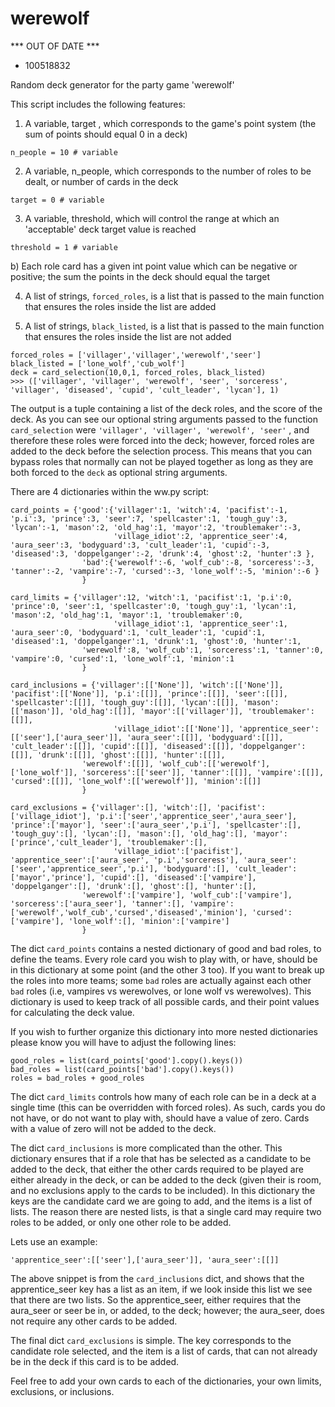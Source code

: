 # werewolf

*** OUT OF DATE *** 
- 100518832 


Random deck generator for the party game 'werewolf' 

This script includes the following features:
1) A variable, target , which corresponds to the game's point system (the sum of points should equal 0 in a deck)
```
n_people = 10 # variable
```
2) A variable, n_people, which corresponds to the number of roles to be dealt, or number of cards in the deck
```
target = 0 # variable
```
3) A variable, threshold, which will control the range at which an 'acceptable' deck target value is reached
```
threshold = 1 # variable
```
  b) Each role card has a given int point value which can be negative or positive; the sum the points in the deck should equal the target
 
4) A list of strings, ```forced_roles```, is a list that is passed to the main function that ensures the roles inside the list are added 

5) A list of strings, ```black_listed```, is a list that is passed to the main function that ensures the roles inside the list are not added

```
forced_roles = ['villager','villager','werewolf','seer']
black_listed = ['lone_wolf','cub_wolf']
deck = card_selection(10,0,1, forced_roles, black_listed)
>>> (['villager', 'villager', 'werewolf', 'seer', 'sorceress', 'villager', 'diseased', 'cupid', 'cult_leader', 'lycan'], 1)
```
The output is a tuple containing a list of the deck roles, and the score of the deck. As you can see our optional string arguments passed to the function ```card_selection``` were ``` 'villager', 'villager', 'werewolf', 'seer' ``` , and therefore these roles were forced into the deck; however, forced roles are added to the deck before the selection process. This means that you can bypass roles that normally can not be played together as long as they are both forced to the ```deck``` as optional string arguments.  

There are 4 dictionaries within the ww.py script:

```
card_points = {'good':{'villager':1, 'witch':4, 'pacifist':-1, 'p.i':3, 'prince':3, 'seer':7, 'spellcaster':1, 'tough_guy':3, 'lycan':-1, 'mason':2, 'old_hag':1, 'mayor':2, 'troublemaker':-3, 
                       'village_idiot':2, 'apprentice_seer':4, 'aura_seer':3, 'bodyguard':3, 'cult_leader':1, 'cupid':-3, 'diseased':3, 'doppelganger':-2, 'drunk':4, 'ghost':2, 'hunter':3 }, 
                'bad':{'werewolf':-6, 'wolf_cub':-8, 'sorceress':-3, 'tanner':-2, 'vampire':-7, 'cursed':-3, 'lone_wolf':-5, 'minion':-6 }
                }

card_limits = {'villager':12, 'witch':1, 'pacifist':1, 'p.i':0, 'prince':0, 'seer':1, 'spellcaster':0, 'tough_guy':1, 'lycan':1, 'mason':2, 'old_hag':1, 'mayor':1, 'troublemaker':0,
                       'village_idiot':1, 'apprentice_seer':1, 'aura_seer':0, 'bodyguard':1, 'cult_leader':1, 'cupid':1, 'diseased':1, 'doppelganger':1, 'drunk':1, 'ghost':0, 'hunter':1,
                'werewolf':8, 'wolf_cub':1, 'sorceress':1, 'tanner':0, 'vampire':0, 'cursed':1, 'lone_wolf':1, 'minion':1
                }

card_inclusions = {'villager':[['None']], 'witch':[['None']], 'pacifist':[['None']], 'p.i':[[]], 'prince':[[]], 'seer':[[]], 'spellcaster':[[]], 'tough_guy':[[]], 'lycan':[[]], 'mason':[['mason']], 'old_hag':[[]], 'mayor':[['villager']], 'troublemaker':[[]], 
                       'village_idiot':[['None']], 'apprentice_seer':[['seer'],['aura_seer']], 'aura_seer':[[]], 'bodyguard':[[]], 'cult_leader':[[]], 'cupid':[[]], 'diseased':[[]], 'doppelganger':[[]], 'drunk':[[]], 'ghost':[[]], 'hunter':[[]], 
                'werewolf':[[]], 'wolf_cub':[['werewolf'],['lone_wolf']], 'sorceress':[['seer']], 'tanner':[[]], 'vampire':[[]], 'cursed':[[]], 'lone_wolf':[['werewolf']], 'minion':[[]] 
                }

card_exclusions = {'villager':[], 'witch':[], 'pacifist':['village_idiot'], 'p.i':['seer','apprentice_seer','aura_seer'], 'prince':['mayor'], 'seer':['aura_seer','p.i'], 'spellcaster':[], 'tough_guy':[], 'lycan':[], 'mason':[], 'old_hag':[], 'mayor':['prince','cult_leader'], 'troublemaker':[], 
                       'village_idiot':['pacifist'], 'apprentice_seer':['aura_seer', 'p.i','sorceress'], 'aura_seer':['seer','apprentice_seer','p.i'], 'bodyguard':[], 'cult_leader':['mayor','prince'], 'cupid':[], 'diseased':['vampire'], 'doppelganger':[], 'drunk':[], 'ghost':[], 'hunter':[], 
                'werewolf':['vampire'], 'wolf_cub':['vampire'], 'sorceress':['aura_seer'], 'tanner':[], 'vampire':['werewolf','wolf_cub','cursed','diseased','minion'], 'cursed':['vampire'], 'lone_wolf':[], 'minion':['vampire']
                }
```
The dict ```card_points```  contains a nested dictionary of good and bad roles, to define the teams. Every role card you wish to play with, or have, should be in this dictionary at some point (and the other 3 too). If you want to break up the roles into more teams; some ```bad``` roles are actually against each other ```bad``` roles (i.e, vampires vs werewolves, or lone wolf vs werewolves). This dictionary is used to keep track of all possible cards, and their point values for calculating the deck value.

If you wish to further organize this dictionary into more nested dictionaries please know you will have to adjust the following lines:

```
good_roles = list(card_points['good'].copy().keys())
bad_roles = list(card_points['bad'].copy().keys())
roles = bad_roles + good_roles
```
The dict ```card_limits``` controls how many of each role can be in a deck at a single time (this can be overridden with forced roles). As such, cards you do not have, or do not want to play with, should have a value of zero. Cards with a value of zero will not be added to the deck.

The dict ```card_inclusions``` is more complicated than the other. This dictionary ensures that if a role that has be selected as a candidate to be added to the deck, that either the other cards required to be played are either already in the deck, or can be added to the deck (given their is room, and no exclusions apply to the cards to be included). In this dictionary the keys are the candidate card we are going to add, and the items is a list of lists. The reason there are nested lists, is that a single card may require two roles to be added, or only one other role to be added. 

Lets use an example:

```
'apprentice_seer':[['seer'],['aura_seer']], 'aura_seer':[[]]
```
The above snippet is from the ```card_inclusions``` dict, and shows that the apprentice_seer key has a list as an item, if we look inside this list we see that there are two lists. So the apprentice_seer, either requires that the aura_seer or seer be in, or added, to the deck; however; the aura_seer, does not require any other cards to be added.

The final dict ``` card_exclusions ``` is simple. The key corresponds to the candidate role selected, and the item is a list of cards, that can not already be in the deck if this card is to be added. 

Feel free to add your own cards to each of the dictionaries, your own limits, exclusions, or inclusions. 
